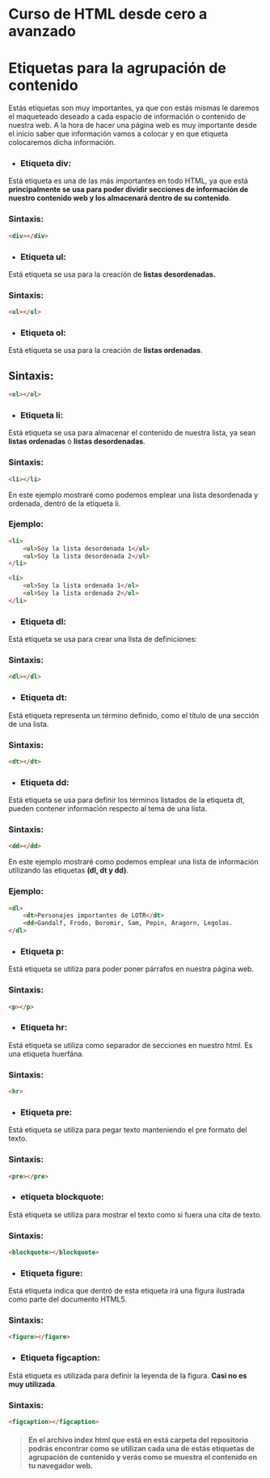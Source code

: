 # Curso de HTML desde cero a avanzado

# Etiquetas para la agrupación de contenido
Estás etiquetas son muy importantes, ya que con estás mismas le daremos el maqueteado deseado a cada espacio de información o contenido de nuestra web. A la hora de hacer una página web es muy importante desde el inicio saber que información vamos a colocar y en que etiqueta colocaremos dicha información.

* ### Etiqueta div:
Está etiqueta es una de las más importantes en todo HTML, ya que está **principalmente se usa para poder dividir secciones de información de nuestro contenido web y los almacenará dentro de su contenido**.

### Sintaxis:
```html
<div></div>
```

* ### Etiqueta ul:
Está etiqueta se usa para la creación de **listas desordenadas.**

### Sintaxis:
```html
<ul></ul>
```

* ### Etiqueta ol:
Está etiqueta se usa para la creación de **listas ordenadas**.

## Sintaxis:
```html
<ol></ol>
```

* ### Etiqueta li:
Está etiqueta se usa para almacenar el contenido de nuestra lista, ya sean **listas ordenadas** ó **listas desordenadas**.

### Sintaxis:
```html
<li></li>
```

En este ejemplo mostraré como podemos emplear una lista desordenada y ordenada, dentró de la etiqueta li.

### Ejemplo:
```html
<li>
    <ul>Soy la lista desordenada 1</ul>
    <ul>Soy la lista desordenada 2</ul>
</li>

<li>
    <ol>Soy la lista ordenada 1</ol>
    <ol>Soy la lista ordenada 2</ol>
</li>
```
* ### Etiqueta dl:
Está etiqueta se usa para crear una lista de definiciones:

### Sintaxis:
```html
<dl></dl>
```

* ### Etiqueta dt:
Está etiqueta representa un término definido, como el título de una sección de una lista.

### Sintaxis:
```html
<dt></dt>
```

* ### Etiqueta dd:
Está etiqueta se usa para definir los términos listados de la etiqueta dt, pueden contener información respecto al tema de una lista.

### Sintaxis:
```html
<dd></dd>
```

En este ejemplo mostraré como podemos emplear una lista de información utilizando las etiquetas **(dl, dt y dd)**.

### Ejemplo:
```html
<dl>
    <dt>Personajes importantes de LOTR</dt>
    <dd>Gandalf, Frodo, Boromir, Sam, Pepin, Aragorn, Legolas.
</dl>
```

* ### Etiqueta p:
Está etiqueta se utiliza para poder poner párrafos en nuestra página web.

### Sintaxis:
```html
<p></p>
```

* ### Etiqueta hr:
Está etiqueta se utiliza como separador de secciones en nuestro html. Es una etiqueta huerfána.

### Sintaxis:
```html
<hr>
```

* ### Etiqueta pre:
Está etiqueta se utiliza para pegar texto manteniendo el pre formato del texto.

### Sintaxis:
```html
<pre></pre>
```

* ### etiqueta blockquote:
Está etiqueta se utiliza para mostrar el texto como si fuera una cita de texto.

### Sintaxis:
```html
<blockquote></blockquote>
```

* ### Etiqueta figure:
Está etiqueta indica que dentró de esta etiqueta irá una figura ilustrada como parte del documento HTML5.

### Sintaxis:
```html
<figure></figure>
```

* ### Etiqueta figcaption:
Está etiqueta es utilizada para definir la leyenda de la figura. **Casi no es muy utilizada**.

### Sintaxis:
```html
<figcaption></figcaption>
```

> #### En el archivo index html que está en está carpeta del repositorio podrás encontrar como se utilizan cada una de estás etiquetas de agrupación de contenido y verás como se muestra el contenido en tu navegador web.